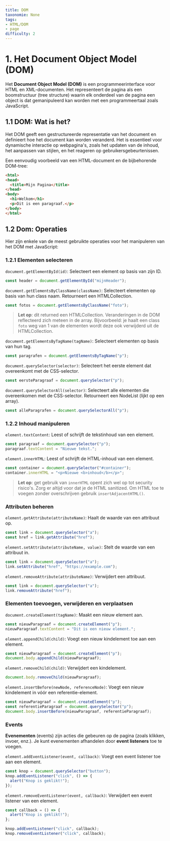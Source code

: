 ```yaml
---
title: DOM
taxonomie: None
tags:
- HTML/DOM
- page
difficulty: 2
---
```


# 1. Het Document Object Model (DOM)
Het **Document Object Model (DOM)** is een programmeerinterface voor HTML en XML-documenten. Het representeert de pagina als een boomstructuur (tree structure) waarin elk onderdeel van de pagina een object is dat gemanipuleerd kan worden met een programmeertaal zoals JavaScript.

## 1.1 DOM: Wat is het?
Het DOM geeft een gestructureerde representatie van het document en definieert hoe het document kan worden veranderd. Het is essentieel voor dynamische interactie op webpagina's, zoals het updaten van de inhoud, het aanpassen van stijlen, en het reageren op gebruikersgebeurtenissen.

Een eenvoudig voorbeeld van een HTML-document en de bijbehorende DOM-tree:

```html
<html>
<head>
  <title>Mijn Pagina</title>
</head>
<body>
  <h1>Welkom</h1>
  <p>Dit is een paragraaf.</p>
</body>
</html>
```

## 1.2 Dom: Operaties
Hier zijn enkele van de meest gebruikte operaties voor het manipuleren van het DOM met JavaScript:

### 1.2.1 Elementen selecteren
`document.getElementById(id)`: Selecteert een element op basis van zijn ID.
```javascript
const header = document.getElementById("mijnHeader");
```

`document.getElementsByClassName(className)`: Selecteert elementen op basis van hun class naam. Retourneert een HTMLCollection.

```javascript
const fotos = document.getElementsByClassName("foto");
```
> **Let op**: dit returned een HTMLCollection. Veranderingen in de DOM reflecteerd zich meteen in de array. Bijvoorbeeld: je haalt een class `foto` weg van 1 van de elementen wordt deze ook verwijderd uit de HTMLCollection.

`document.getElementsByTagName(tagName)`: Selecteert elementen op basis van hun tag.
```javascript
const paragrafen = document.getElementsByTagName("p");
```

`document.querySelector(selector)`: Selecteert het eerste element dat overeenkomt met de CSS-selector.
```javascript
const eersteParagraaf = document.querySelector("p");
```

`document.querySelectorAll(selector)`: Selecteert alle elementen die overeenkomen met de CSS-selector. Retourneert een NodeList (lijkt op een array).
```javascript
const alleParagrafen = document.querySelectorAll("p");
```

### 1.2.2 Inhoud manipuleren
`element.textContent`: Leest of schrijft de tekstinhoud van een element.
```javascript
const paragraaf = document.querySelector("p");
paragraaf.textContent = "Nieuwe tekst.";
```

`element.innerHTML`: Leest of schrijft de HTML-inhoud van een element.
```javascript
const container = document.querySelector("#container");
container.innerHTML = "<p>Nieuwe <b>inhoud</b></p>";
```

> **Let op**: get gebruik van `innerHTML` opent zich wel op tot security risico's. Zorg er altijd voor dat je de HTML sanitized. Om HTML toe te voegen zonder overschrijven gebruik `insertAdjacentHTML()`.

### Attributen beheren
`element.getAttribute(attributeName)`: Haalt de waarde van een attribuut op.
```javascript
const link = document.querySelector("a");
const href = link.getAttribute("href");
```

`element.setAttribute(attributeName, value)`: Stelt de waarde van een attribuut in.
```javascript
const link = document.querySelector("a");
link.setAttribute("href", "https://example.com");
```

`element.removeAttribute(attributeName)`: Verwijdert een attribuut.
```javascript
const link = document.querySelector("a");
link.removeAttribute("href");
```

### Elementen toevoegen, verwijderen en verplaatsen
`document.createElement(tagName)`: Maakt een nieuw element aan.
```javascript
const nieuwParagraaf = document.createElement("p");
nieuwParagraaf.textContent = "Dit is een nieuw element.";
```

`element.appendChild(child)`: Voegt een nieuw kindelement toe aan een element.
```javascript
const nieuwParagraaf = document.createElement("p");
document.body.appendChild(nieuwParagraaf);
```

`element.removeChild(child)`: Verwijdert een kindelement.
```javascript
document.body.removeChild(nieuwParagraaf);
```

`element.insertBefore(newNode, referenceNode)`: Voegt een nieuw kindelement in vóór een referentie-element.
```javascript
const nieuwParagraaf = document.createElement("p");
const referentieParagraaf = document.querySelector("p");
document.body.insertBefore(nieuwParagraaf, referentieParagraaf);
```

### Events
**Evenementen** (events) zijn acties die gebeuren op de pagina (zoals klikken, invoer, enz.). Je kunt evenementen afhandelen door **event listeners** toe te voegen.

`element.addEventListener(event, callback)`: Voegt een event listener toe aan een element.
```javascript
const knop = document.querySelector("button");
knop.addEventListener("click", () => {
  alert("Knop is geklikt!");
});
```

`element.removeEventListener(event, callback)`: Verwijdert een event listener van een element.
```javascript
const callback = () => {
  alert("Knop is geklikt!");
};

knop.addEventListener("click", callback);
knop.removeEventListener("click", callback);
```